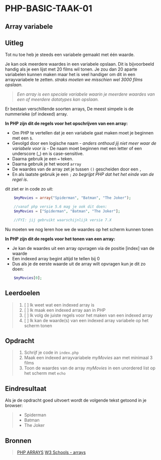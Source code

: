 # PHP-BASIC-TAAK-01

## Array variabele

## Uitleg
Tot nu toe heb je steeds een variabele gemaakt met één waarde.
>
Je kan ook meerdere waardes in een variabele opslaan. Dit is bijvoorbeeld handig als je een lijst met 20 films wil tonen. Je zou dan 20 aparte variabelen kunnen maken maar het is veel handiger om dit in een arrayvariabele te zetten. _straks moeten we misschien wel 3000 films opslaan._
>
>_Een array is een speciale variabele waarin je meerdere waardes van een of meerdere datatypes kan opslaan._
>
Er bestaan verschillende soorten arrays, De meest simpele is de nummerieke (of indexed) array.
>
**In PHP zijn dit de regels voor het opschrijven van een array:**

* Om PHP te vertellen dat je een variabele gaat maken moet je beginnen met een `$`.  
* Gevolgd door een logische naam - _anders onthoud jij niet meer waar de variabele voor is_ - De naam moet beginnen met een letter of een underscore (_) en is case-sensitive.
* Daarna gebruik je een `=` teken.
* Daarna gebruik je het woord `array`
* De waardes van de array zet je tussen `()` gescheiden door een `,`
* En als laatste gebruik je een `;` _zo begrijpt PHP dat het het einde van de regel is_.
>
dit ziet er in code zo uit:

```php
    $myMovies = array("Spiderman", "Batman", "The Joker");

    //vanaf php versie 5.6 mag je ook dit doen:
    $myMovies = ["Spiderman", "Batman", "The Joker"];

    //FYI: jij gebruikt waarschijnlijk versie 7.X
```

Nu moeten we nog leren hoe we de waardes op het scherm kunnen tonen
>
**In PHP zijn dit de regels voor het tonen van een array:**

* Je kan de waardes uit een array opvragen via de positie [index] van de waarde
* Een indexed array begint altijd te tellen bij 0
* Dus als je de eerste waarde uit de array wilt opvragen kun je dit zo doen:

```php
    $myMovies[0];
```
>
## Leerdoelen

> 1. [ ] Ik weet wat een indexed array is
> 2. [ ] Ik maak een indexed array aan in PHP
> 3. [ ] Ik volg de juiste regels voor het maken van een indexed array
> 4. [ ] Ik kan de waarde(s) van een indexed array variabele op het scherm tonen

## Opdracht

>1. Schrijf je code in `index.php`
>2. Maak een indexed arrayvariabele _myMovies_ aan met minimaal 3 films
>3. Toon de waardes van de array _myMovies_ in een unordered list op het scherm met `echo`

## Eindresultaat

Als je de opdracht goed uitvoert wordt de volgende tekst getoond in je browser:

>* Spiderman
>* Batman
>* The Joker

## Bronnen

>[PHP ARRAYS](https://youtu.be/mNcZG4-Mi9M)
>[W3 Schools - arrays](https://www.w3schools.com/PHP/php_arrays.asp)

<!--- ------------ DIT COMMENTAAR LATEN STAAN AUB ------------
------------------ ------------------------------ ------------
------------------ eagle ref:91113875
------------------ ------------------------------ ------------
------------------ DIT COMMENTAAR LATEN STAAN AUB -------- -->
